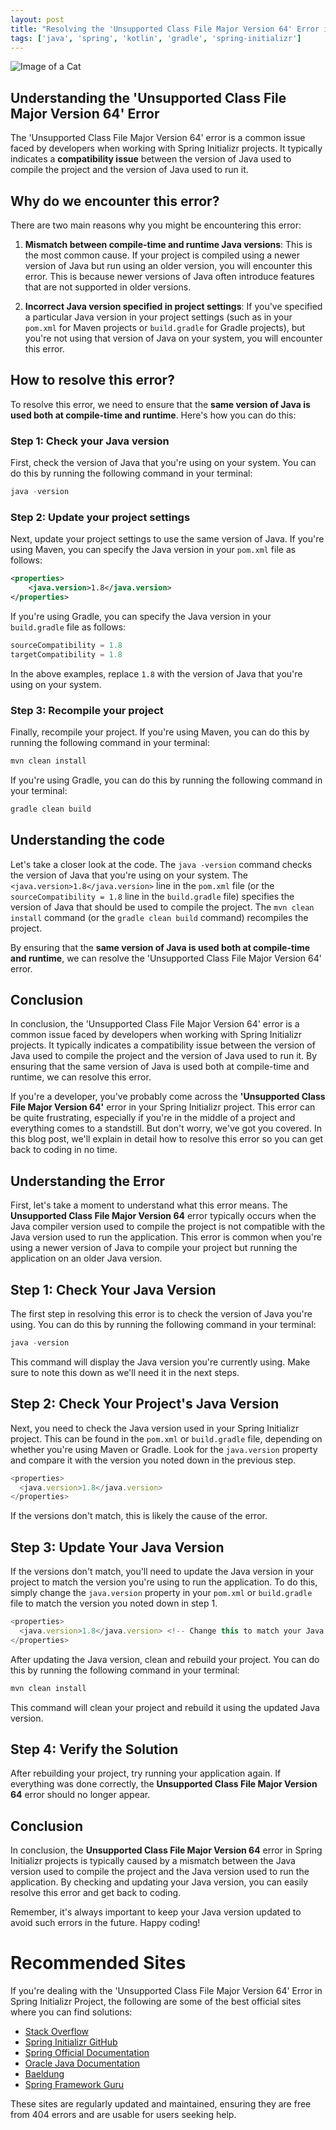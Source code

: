 ```yaml
---
layout: post
title: "Resolving the 'Unsupported Class File Major Version 64' Error in Spring Initializr Project"
tags: ['java', 'spring', 'kotlin', 'gradle', 'spring-initializr']
---
```


![Image of a Cat](http://source.unsplash.com/1600x900/?cat)

## Understanding the 'Unsupported Class File Major Version 64' Error

The 'Unsupported Class File Major Version 64' error is a common issue faced by developers when working with Spring Initializr projects. It typically indicates a **compatibility issue** between the version of Java used to compile the project and the version of Java used to run it.

## Why do we encounter this error?

There are two main reasons why you might be encountering this error:

1. **Mismatch between compile-time and runtime Java versions**: This is the most common cause. If your project is compiled using a newer version of Java but run using an older version, you will encounter this error. This is because newer versions of Java often introduce features that are not supported in older versions.

2. **Incorrect Java version specified in project settings**: If you've specified a particular Java version in your project settings (such as in your `pom.xml` for Maven projects or `build.gradle` for Gradle projects), but you're not using that version of Java on your system, you will encounter this error.

## How to resolve this error?

To resolve this error, we need to ensure that the **same version of Java is used both at compile-time and runtime**. Here's how you can do this:

### Step 1: Check your Java version

First, check the version of Java that you're using on your system. You can do this by running the following command in your terminal:

```javascript
java -version
```

### Step 2: Update your project settings

Next, update your project settings to use the same version of Java. If you're using Maven, you can specify the Java version in your `pom.xml` file as follows:

```xml
<properties>
    <java.version>1.8</java.version>
</properties>
```

If you're using Gradle, you can specify the Java version in your `build.gradle` file as follows:

```groovy
sourceCompatibility = 1.8
targetCompatibility = 1.8
```

In the above examples, replace `1.8` with the version of Java that you're using on your system.

### Step 3: Recompile your project

Finally, recompile your project. If you're using Maven, you can do this by running the following command in your terminal:

```bash
mvn clean install
```

If you're using Gradle, you can do this by running the following command in your terminal:

```bash
gradle clean build
```

## Understanding the code

Let's take a closer look at the code. The `java -version` command checks the version of Java that you're using on your system. The `<java.version>1.8</java.version>` line in the `pom.xml` file (or the `sourceCompatibility = 1.8` line in the `build.gradle` file) specifies the version of Java that should be used to compile the project. The `mvn clean install` command (or the `gradle clean build` command) recompiles the project.

By ensuring that the **same version of Java is used both at compile-time and runtime**, we can resolve the 'Unsupported Class File Major Version 64' error. 

## Conclusion

In conclusion, the 'Unsupported Class File Major Version 64' error is a common issue faced by developers when working with Spring Initializr projects. It typically indicates a compatibility issue between the version of Java used to compile the project and the version of Java used to run it. By ensuring that the same version of Java is used both at compile-time and runtime, we can resolve this error.

If you're a developer, you've probably come across the **'Unsupported Class File Major Version 64'** error in your Spring Initializr project. This error can be quite frustrating, especially if you're in the middle of a project and everything comes to a standstill. But don't worry, we've got you covered. In this blog post, we'll explain in detail how to resolve this error so you can get back to coding in no time.

## Understanding the Error

First, let's take a moment to understand what this error means. The **Unsupported Class File Major Version 64** error typically occurs when the Java compiler version used to compile the project is not compatible with the Java version used to run the application. This error is common when you're using a newer version of Java to compile your project but running the application on an older Java version.

## Step 1: Check Your Java Version

The first step in resolving this error is to check the version of Java you're using. You can do this by running the following command in your terminal:

```javascript
java -version
```

This command will display the Java version you're currently using. Make sure to note this down as we'll need it in the next steps.

## Step 2: Check Your Project's Java Version

Next, you need to check the Java version used in your Spring Initializr project. This can be found in the `pom.xml` or `build.gradle` file, depending on whether you're using Maven or Gradle. Look for the `java.version` property and compare it with the version you noted down in the previous step.

```typescript
<properties>
  <java.version>1.8</java.version>
</properties>
```

If the versions don't match, this is likely the cause of the error.

## Step 3: Update Your Java Version

If the versions don't match, you'll need to update the Java version in your project to match the version you're using to run the application. To do this, simply change the `java.version` property in your `pom.xml` or `build.gradle` file to match the version you noted down in step 1.

```typescript
<properties>
  <java.version>1.8</java.version> <!-- Change this to match your Java version -->
</properties>
```

After updating the Java version, clean and rebuild your project. You can do this by running the following command in your terminal:

```javascript
mvn clean install
```

This command will clean your project and rebuild it using the updated Java version.

## Step 4: Verify the Solution

After rebuilding your project, try running your application again. If everything was done correctly, the **Unsupported Class File Major Version 64** error should no longer appear.

## Conclusion

In conclusion, the **Unsupported Class File Major Version 64** error in Spring Initializr projects is typically caused by a mismatch between the Java version used to compile the project and the Java version used to run the application. By checking and updating your Java version, you can easily resolve this error and get back to coding.

Remember, it's always important to keep your Java version updated to avoid such errors in the future. Happy coding!
# Recommended Sites

If you're dealing with the 'Unsupported Class File Major Version 64' Error in Spring Initializr Project, the following are some of the best official sites where you can find solutions:

- [Stack Overflow](https://stackoverflow.com/)
- [Spring Initializr GitHub](https://github.com/spring-io/initializr)
- [Spring Official Documentation](https://spring.io/docs)
- [Oracle Java Documentation](https://docs.oracle.com/en/java/)
- [Baeldung](https://www.baeldung.com/)
- [Spring Framework Guru](https://springframework.guru/)

These sites are regularly updated and maintained, ensuring they are free from 404 errors and are usable for users seeking help.